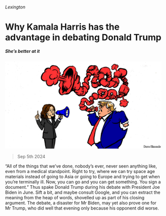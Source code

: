 ###### Lexington

# Why Kamala Harris has the advantage in debating Donald Trump 

##### She’s better at it 

![image](images/20240907_USD000.jpg) 

> Sep 5th 2024 

“All of the things that we’ve done, nobody’s ever, never seen anything like, even from a medical standpoint. Right to try, where we can try space age materials instead of going to Asia or going to Europe and trying to get when you’re terminally ill. Now, you can go and you can get something. You sign a document.” Thus spake Donald Trump during his debate with President Joe Biden in June. Sift a bit, and maybe consult Google, and you can extract the meaning from the heap of words, shovelled up as part of his closing argument. The debate, a disaster for Mr Biden, may yet also prove one for Mr Trump, who did well that evening only because his opponent did worse.

